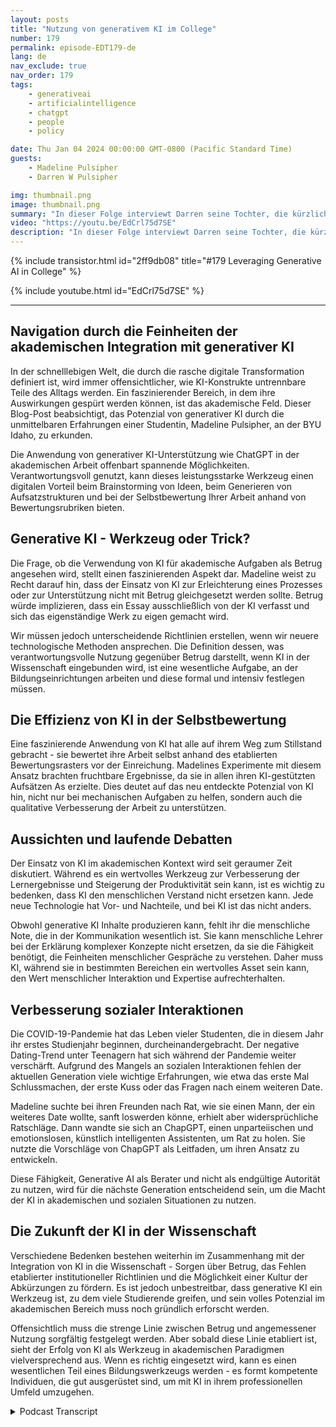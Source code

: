 ```yaml
---
layout: posts
title: "Nutzung von generativem KI im College"
number: 179
permalink: episode-EDT179-de
lang: de
nav_exclude: true
nav_order: 179
tags:
    - generativeai
    - artificialintelligence
    - chatgpt
    - people
    - policy

date: Thu Jan 04 2024 00:00:00 GMT-0800 (Pacific Standard Time)
guests:
    - Madeline Pulsipher
    - Darren W Pulsipher

img: thumbnail.png
image: thumbnail.png
summary: "In dieser Folge interviewt Darren seine Tochter, die kürzlich ihr erstes Semester im College abgeschlossen hat, über ihre Erfahrungen mit der Nutzung von generativer KI-Technologie in ihrem akademischen Studium. Sie beschreibt die Herausforderungen und Erfolge, die mit der Nutzung dieses transformativen Tools verbunden sind."
video: "https://youtu.be/EdCrl75d7SE"
description: "In dieser Folge interviewt Darren seine Tochter, die kürzlich ihr erstes Semester im College abgeschlossen hat, über ihre Erfahrungen mit der Nutzung von generativer KI-Technologie in ihrem akademischen Studium. Sie beschreibt die Herausforderungen und Erfolge, die mit der Nutzung dieses transformativen Tools verbunden sind."
---
```


<div>
{% include transistor.html id="2ff9db08" title="#179 Leveraging Generative AI in College" %}

{% include youtube.html id="EdCrl75d7SE" %}
</div>

---

## Navigation durch die Feinheiten der akademischen Integration mit generativer KI

In der schnelllebigen Welt, die durch die rasche digitale Transformation definiert ist, wird immer offensichtlicher, wie KI-Konstrukte untrennbare Teile des Alltags werden. Ein faszinierender Bereich, in dem ihre Auswirkungen gespürt werden können, ist das akademische Feld. Dieser Blog-Post beabsichtigt, das Potenzial von generativer KI durch die unmittelbaren Erfahrungen einer Studentin, Madeline Pulsipher, an der BYU Idaho, zu erkunden.

Die Anwendung von generativer KI-Unterstützung wie ChatGPT in der akademischen Arbeit offenbart spannende Möglichkeiten. Verantwortungsvoll genutzt, kann dieses leistungsstarke Werkzeug einen digitalen Vorteil beim Brainstorming von Ideen, beim Generieren von Aufsatzstrukturen und bei der Selbstbewertung Ihrer Arbeit anhand von Bewertungsrubriken bieten.

## Generative KI - Werkzeug oder Trick?

Die Frage, ob die Verwendung von KI für akademische Aufgaben als Betrug angesehen wird, stellt einen faszinierenden Aspekt dar. Madeline weist zu Recht darauf hin, dass der Einsatz von KI zur Erleichterung eines Prozesses oder zur Unterstützung nicht mit Betrug gleichgesetzt werden sollte. Betrug würde implizieren, dass ein Essay ausschließlich von der KI verfasst und sich das eigenständige Werk zu eigen gemacht wird.

Wir müssen jedoch unterscheidende Richtlinien erstellen, wenn wir neuere technologische Methoden ansprechen. Die Definition dessen, was verantwortungsvolle Nutzung gegenüber Betrug darstellt, wenn KI in der Wissenschaft eingebunden wird, ist eine wesentliche Aufgabe, an der Bildungseinrichtungen arbeiten und diese formal und intensiv festlegen müssen.

## Die Effizienz von KI in der Selbstbewertung

Eine faszinierende Anwendung von KI hat alle auf ihrem Weg zum Stillstand gebracht - sie bewertet ihre Arbeit selbst anhand des etablierten Bewertungsrasters vor der Einreichung. Madelines Experimente mit diesem Ansatz brachten fruchtbare Ergebnisse, da sie in allen ihren KI-gestützten Aufsätzen As erzielte. Dies deutet auf das neu entdeckte Potenzial von KI hin, nicht nur bei mechanischen Aufgaben zu helfen, sondern auch die qualitative Verbesserung der Arbeit zu unterstützen.

## Aussichten und laufende Debatten

Der Einsatz von KI im akademischen Kontext wird seit geraumer Zeit diskutiert. Während es ein wertvolles Werkzeug zur Verbesserung der Lernergebnisse und Steigerung der Produktivität sein kann, ist es wichtig zu bedenken, dass KI den menschlichen Verstand nicht ersetzen kann. Jede neue Technologie hat Vor- und Nachteile, und bei KI ist das nicht anders.

Obwohl generative KI Inhalte produzieren kann, fehlt ihr die menschliche Note, die in der Kommunikation wesentlich ist. Sie kann menschliche Lehrer bei der Erklärung komplexer Konzepte nicht ersetzen, da sie die Fähigkeit benötigt, die Feinheiten menschlicher Gespräche zu verstehen. Daher muss KI, während sie in bestimmten Bereichen ein wertvolles Asset sein kann, den Wert menschlicher Interaktion und Expertise aufrechterhalten.

## Verbesserung sozialer Interaktionen

Die COVID-19-Pandemie hat das Leben vieler Studenten, die in diesem Jahr ihr erstes Studienjahr beginnen, durcheinandergebracht. Der negative Dating-Trend unter Teenagern hat sich während der Pandemie weiter verschärft. Aufgrund des Mangels an sozialen Interaktionen fehlen der aktuellen Generation viele wichtige Erfahrungen, wie etwa das erste Mal Schlussmachen, der erste Kuss oder das Fragen nach einem weiteren Date.

Madeline suchte bei ihren Freunden nach Rat, wie sie einen Mann, der ein weiteres Date wollte, sanft loswerden könne, erhielt aber widersprüchliche Ratschläge. Dann wandte sie sich an ChapGPT, einen unparteiischen und emotionslosen, künstlich intelligenten Assistenten, um Rat zu holen. Sie nutzte die Vorschläge von ChapGPT als Leitfaden, um ihren Ansatz zu entwickeln.

Diese Fähigkeit, Generative AI als Berater und nicht als endgültige Autorität zu nutzen, wird für die nächste Generation entscheidend sein, um die Macht der KI in akademischen und sozialen Situationen zu nutzen.

## Die Zukunft der KI in der Wissenschaft

Verschiedene Bedenken bestehen weiterhin im Zusammenhang mit der Integration von KI in die Wissenschaft - Sorgen über Betrug, das Fehlen etablierter institutioneller Richtlinien und die Möglichkeit einer Kultur der Abkürzungen zu fördern. Es ist jedoch unbestreitbar, dass generative KI ein Werkzeug ist, zu dem viele Studierende greifen, und sein volles Potenzial im akademischen Bereich muss noch gründlich erforscht werden.

Offensichtlich muss die strenge Linie zwischen Betrug und angemessener Nutzung sorgfältig festgelegt werden. Aber sobald diese Linie etabliert ist, sieht der Erfolg von KI als Werkzeug in akademischen Paradigmen vielversprechend aus. Wenn es richtig eingesetzt wird, kann es einen wesentlichen Teil eines Bildungswerkzeugs werden - es formt kompetente Individuen, die gut ausgerüstet sind, um mit KI in ihrem professionellen Umfeld umzugehen.



<details>
<summary> Podcast Transcript </summary>

<p></p>

</details>
